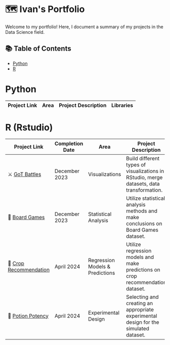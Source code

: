 # 🗺 Ivan's Portfolio

Welcome to my portfolio! Here, I document a summary of my projects in the Data Science field. 

## 📚 Table of Contents

- [Python](#python)
- [R](#rstudio)

# Python

| Project Link | Area | Project Description | Libraries |    
|---|---|---|---|

# R (Rstudio)

| Project Link | Completion Date | Area | Project Description | 
|---|---|---|---|
| ⚔ [GoT Battles](https://github.com/zeinhord/rstudio-projects/tree/d1db17a874925699f4c9b4aea6679757369e07f9/game_of_thrones_battles) | December 2023 | Visualizations | Build different types of visualizations in RStudio, merge datasets, data transformation. |
| 🎲 [Board Games](https://github.com/zeinhord/rstudio-projects/tree/d1db17a874925699f4c9b4aea6679757369e07f9/board_games) | December 2023 | Statistical Analysis | Utilize statistical analysis methods and make conclusions on Board Games dataset. |
| 🌾 [Crop Recommendation](https://github.com/zeinhord/rstudio-projects/tree/e0d5be27f1f702f162e0c44201ed6b83f874bc1c/crop_recommendation) | April 2024 | Regression Models & Predictions | Utilize regression models and make predictions on crop recommendation dataset. |
| 🍺 [Potion Potency](https://github.com/zeinhord/rstudio-projects/tree/e0d5be27f1f702f162e0c44201ed6b83f874bc1c/potion_potency) | April 2024 | Experimental Design | Selecting and creating an appropriate experimental design for the simulated dataset. |
